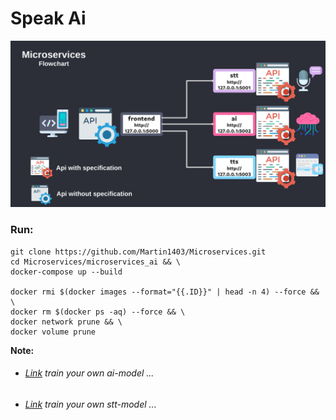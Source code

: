 Speak Ai
========
![](frontend/static/images/flowchart.png)
### Run:
```
git clone https://github.com/Martin1403/Microservices.git 
cd Microservices/microservices_ai && \
docker-compose up --build

docker rmi $(docker images --format="{{.ID}}" | head -n 4) --force && \
docker rm $(docker ps -aq) --force && \
docker network prune && \
docker volume prune
```
**Note:**
- ###### [Link](https://github.com/Martin1403/Tensorflow-1.1X/tree/master/chatbot_with_memory) train your own ai-model ...
- ###### [Link](https://github.com/Martin1403/Tensorflow-1.1X/tree/master/deepspeech_train) train your own stt-model ...
